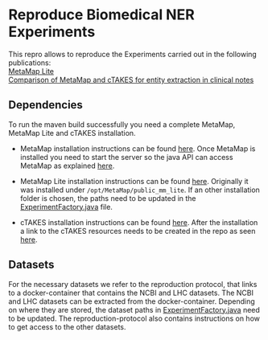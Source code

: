 # Reproduce Biomedical NER Experiments

This repro allows to reproduce the Experiments carried out in the following publications:  
[MetaMap Lite](https://academic.oup.com/jamia/article/24/4/841/2961848)  
[Comparison of MetaMap and cTAKES for entity extraction in clinical notes](https://www.ncbi.nlm.nih.gov/pmc/articles/PMC6157281/)  

## Dependencies
To run the maven build successfully you need a complete MetaMap, MetaMap Lite and cTAKES installation.
* MetaMap installation instructions can be found [here](https://metamap.nlm.nih.gov/JavaApi.shtml). Once MetaMap is installed you need to start the server so the java API can access MetaMap as explained [here](https://metamap.nlm.nih.gov/Docs/README_javaapi.shtml).

* MetaMap Lite installation instructions can be found [here](https://metamap.nlm.nih.gov/MetaMapLite.shtml). Originally it was installed under `/opt/MetaMap/public_mm_lite`. If an other installation folder is chosen, the paths need to be updated in the [ExperimentFactory.java](src/main/java/biomed/ner/evaluation/ExperimentFactory.java) file.

* cTAKES installation instructions can be found [here](https://cwiki.apache.org/confluence/display/CTAKES/cTAKES+4.0+User+Install+Guide). After the installation a link to the cTAKES resources needs to be created in the repo as seen [here](src/main/resources).


## Datasets

For the necessary datasets we refer to the reproduction protocol, that links to a docker-container that contains the NCBI and LHC datasets.
The NCBI and LHC datasets can be extracted from the docker-container. Depending on where they are stored, the dataset paths in [ExperimentFactory.java](src/main/java/biomed/ner/evaluation/ExperimentFactory.java) need to be updated.
The reproduction-protocol also contains instructions on how to get access to the other datasets. 

[//]: # "## Map DUI to CUI"
[//]: # "https://ii.nlm.nih.gov/MRCOC/MRCOC_Doc_2016.pd " 
[//]: # "`grep '|MSH|MH|' MRCONSO.RRF | grep |ENG| | cut -d'|' -f1,14,15 > MHcui`"

[//]: # "## Map OMIM to CUI"
[//]: # "`grep '|OMIM|' MRCONSO.RRF | grep |ENG| | cut -d'|' -f1,14,15 | grep -v |MTHU | grep -vE \|[0-9]*\.[0-9]*\| > OMIMcui`"

[//]: # "## Map MSH CUI to CUI"
[//]: # "`grep '|MSH|NM|' MRCONSO.RRF | grep |ENG| | cut -d'|' -f1,14,15 | grep -E '\|C[0-9]{1,6}\|' > MHCcui"

[//]: # "# TODOS"

[//]: # "Snomed Resources `org/apache/ctakes/dictionary/lookup/fast/sno_rx_16ab.xml`"
[//]: # "needs to be changed line :  `<property key=jdbcUrl value=jdbc:hsqldb:file:src/main/resources/org/apache/ctakes/dictionary/lookup/fast/sno_rx_16ab/sno_rx_16ab/>`"
